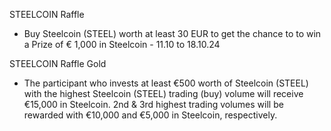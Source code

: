 STEELCOIN Raffle
- Buy Steelcoin (STEEL) worth at least 30 EUR to get the chance to to win a Prize of € 1,000 in Steelcoin - 11.10 to 18.10.24

STEELCOIN Raffle Gold
- The participant who invests at least €500 worth of Steelcoin (STEEL) with the highest Steelcoin (STEEL) trading (buy) volume will receive €15,000 in Steelcoin. 2nd & 3rd highest trading volumes will be rewarded with €10,000 and €5,000 in Steelcoin, respectively.
